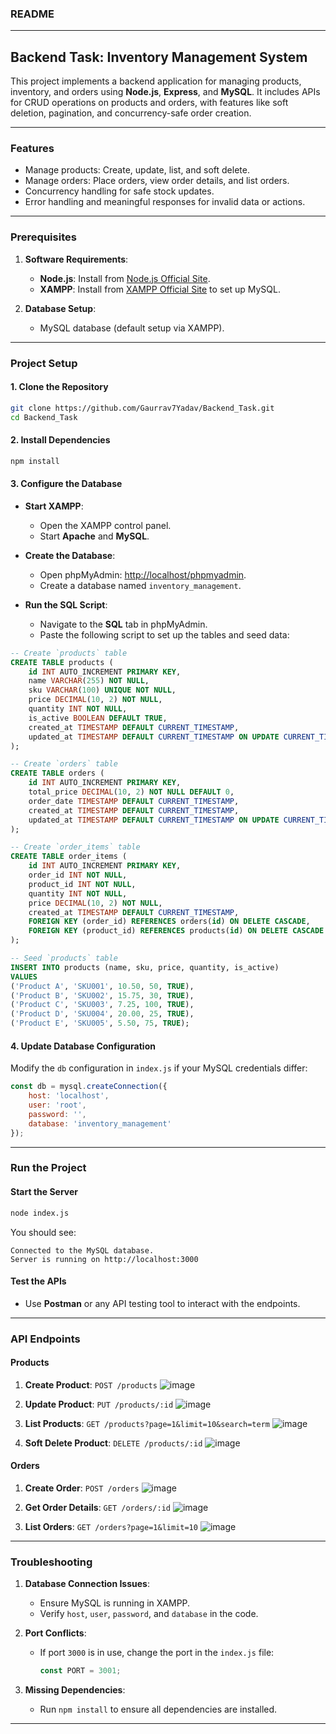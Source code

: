 ### **README**

---

## **Backend Task: Inventory Management System**

This project implements a backend application for managing products, inventory, and orders using **Node.js**, **Express**, and **MySQL**. It includes APIs for CRUD operations on products and orders, with features like soft deletion, pagination, and concurrency-safe order creation.

---

### **Features**
- Manage products: Create, update, list, and soft delete.
- Manage orders: Place orders, view order details, and list orders.
- Concurrency handling for safe stock updates.
- Error handling and meaningful responses for invalid data or actions.

---

### **Prerequisites**
1. **Software Requirements**:
   - **Node.js**: Install from [Node.js Official Site](https://nodejs.org/).
   - **XAMPP**: Install from [XAMPP Official Site](https://www.apachefriends.org/index.html) to set up MySQL.

2. **Database Setup**:
   - MySQL database (default setup via XAMPP).

---

### **Project Setup**

#### **1. Clone the Repository**
```bash
git clone https://github.com/Gaurrav7Yadav/Backend_Task.git
cd Backend_Task
```

#### **2. Install Dependencies**
```bash
npm install
```

#### **3. Configure the Database**
- **Start XAMPP**:
  - Open the XAMPP control panel.
  - Start **Apache** and **MySQL**.

- **Create the Database**:
  - Open phpMyAdmin: [http://localhost/phpmyadmin](http://localhost/phpmyadmin).
  - Create a database named `inventory_management`.

- **Run the SQL Script**:
  - Navigate to the **SQL** tab in phpMyAdmin.
  - Paste the following script to set up the tables and seed data:

```sql
-- Create `products` table
CREATE TABLE products (
    id INT AUTO_INCREMENT PRIMARY KEY,
    name VARCHAR(255) NOT NULL,
    sku VARCHAR(100) UNIQUE NOT NULL,
    price DECIMAL(10, 2) NOT NULL,
    quantity INT NOT NULL,
    is_active BOOLEAN DEFAULT TRUE,
    created_at TIMESTAMP DEFAULT CURRENT_TIMESTAMP,
    updated_at TIMESTAMP DEFAULT CURRENT_TIMESTAMP ON UPDATE CURRENT_TIMESTAMP
);

-- Create `orders` table
CREATE TABLE orders (
    id INT AUTO_INCREMENT PRIMARY KEY,
    total_price DECIMAL(10, 2) NOT NULL DEFAULT 0,
    order_date TIMESTAMP DEFAULT CURRENT_TIMESTAMP,
    created_at TIMESTAMP DEFAULT CURRENT_TIMESTAMP,
    updated_at TIMESTAMP DEFAULT CURRENT_TIMESTAMP ON UPDATE CURRENT_TIMESTAMP
);

-- Create `order_items` table
CREATE TABLE order_items (
    id INT AUTO_INCREMENT PRIMARY KEY,
    order_id INT NOT NULL,
    product_id INT NOT NULL,
    quantity INT NOT NULL,
    price DECIMAL(10, 2) NOT NULL,
    created_at TIMESTAMP DEFAULT CURRENT_TIMESTAMP,
    FOREIGN KEY (order_id) REFERENCES orders(id) ON DELETE CASCADE,
    FOREIGN KEY (product_id) REFERENCES products(id) ON DELETE CASCADE
);

-- Seed `products` table
INSERT INTO products (name, sku, price, quantity, is_active)
VALUES 
('Product A', 'SKU001', 10.50, 50, TRUE),
('Product B', 'SKU002', 15.75, 30, TRUE),
('Product C', 'SKU003', 7.25, 100, TRUE),
('Product D', 'SKU004', 20.00, 25, TRUE),
('Product E', 'SKU005', 5.50, 75, TRUE);
```

#### **4. Update Database Configuration**
Modify the `db` configuration in `index.js` if your MySQL credentials differ:
```javascript
const db = mysql.createConnection({
    host: 'localhost',
    user: 'root',
    password: '',
    database: 'inventory_management'
});
```

---

### **Run the Project**

#### **Start the Server**
```bash
node index.js
```
You should see:
```
Connected to the MySQL database.
Server is running on http://localhost:3000
```

#### **Test the APIs**
- Use **Postman** or any API testing tool to interact with the endpoints.

---

### **API Endpoints**

#### **Products**
1. **Create Product**: `POST /products`
![image](https://github.com/user-attachments/assets/cb1efc40-b95d-4b74-af77-02325a64740e)

3. **Update Product**: `PUT /products/:id`
![image](https://github.com/user-attachments/assets/c1a2a4cb-8fd2-4272-8a37-24f79c75c583)

5. **List Products**: `GET /products?page=1&limit=10&search=term`
![image](https://github.com/user-attachments/assets/6f1e5be1-255b-4452-bb7e-49653c2fd16f)

7. **Soft Delete Product**: `DELETE /products/:id`
![image](https://github.com/user-attachments/assets/798f4887-c42a-409a-a012-b547b01b56d7)


#### **Orders**
1. **Create Order**: `POST /orders`
![image](https://github.com/user-attachments/assets/0a0f37a2-07d8-43f1-a95c-0cab4bfde372)

3. **Get Order Details**: `GET /orders/:id`
![image](https://github.com/user-attachments/assets/074db236-172f-4888-98c8-bc54ce8fdae2)

5. **List Orders**: `GET /orders?page=1&limit=10`
![image](https://github.com/user-attachments/assets/eefb4541-e80e-4f3f-a094-047cc18b69d3)



---

### **Troubleshooting**

1. **Database Connection Issues**:
   - Ensure MySQL is running in XAMPP.
   - Verify `host`, `user`, `password`, and `database` in the code.

2. **Port Conflicts**:
   - If port `3000` is in use, change the port in the `index.js` file:
     ```javascript
     const PORT = 3001;
     ```

3. **Missing Dependencies**:
   - Run `npm install` to ensure all dependencies are installed.

---




